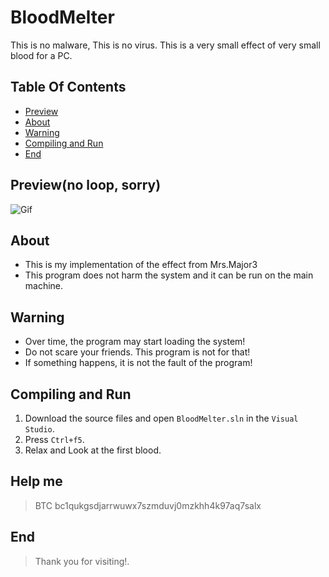# BloodMelter
 This is no malware, This is no virus. This is a very small effect of very small blood for a PC.
## Table Of Contents
 - [Preview](#Preview)
 - [About](#About)
 - [Warning](#Warning)
 - [Compiling and Run](#Compiling-and-Run)
 - [End](#End)

 ## Preview(no loop, sorry)
 ![Gif](Gif/BloodMelter.gif)
 
 ## About
  - This is my implementation of the effect from Mrs.Major3
  - This program does not harm the system and it can be run on the main machine. 

 ## Warning
  - Over time, the program may start loading the system!
  - Do not scare your friends. This program is not for that!
  - If something happens, it is not the fault of the program!

 ## Compiling and Run
  1. Download the source files and open `BloodMelter.sln` in the `Visual Studio`.
  2. Press `Ctrl+f5`.
  3. Relax and Look at the first blood.

## Help me
> BTC bc1qukgsdjarrwuwx7szmduvj0mzkhh4k97aq7salx

## End
> Thank you for visiting!.
